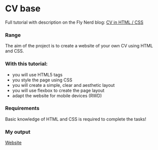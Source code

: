 # CV base

Full tutorial with description on the Fly Nerd blog: [CV in HTML / CSS](https://www.flynerd.pl/2018/07/stworz-cv-w-html-i-css-krok-po-kroku.html)

### Range

The aim of the project is to create a website of your own CV using HTML and CSS.

### With this tutorial:
- you will use HTML5 tags
- you style the page using CSS
- you will create a simple, clear and aesthetic layout
- you will use flexbox to create the page layout
- adapt the website for mobile devices (RWD)

### Requirements
Basic knowledge of HTML and CSS is required to complete the tasks!

### My output
[Website](https://barbara-wachek.github.io/mycv/)
